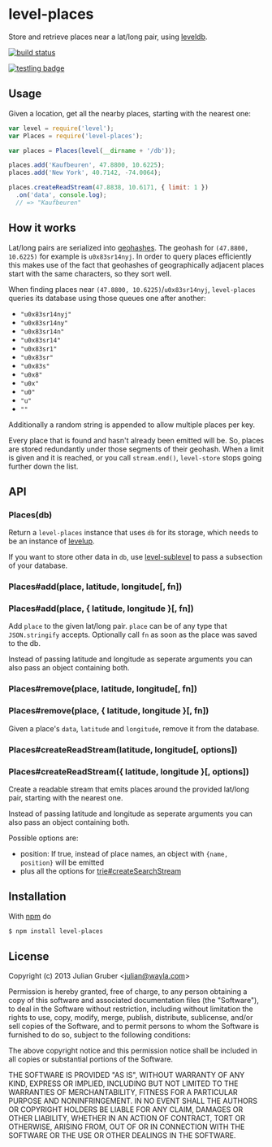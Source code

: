
# level-places

Store and retrieve places near a lat/long pair, using
[leveldb](https://github.com/rvagg/node-levelup).

[![build status](https://secure.travis-ci.org/Wayla/level-places.png)](http://travis-ci.org/Wayla/level-places)

[![testling badge](https://ci.testling.com/Wayla/level-places.png)](https://ci.testling.com/Wayla/level-places)

## Usage

Given a location, get all the nearby places, starting with the nearest one:

```js
var level = require('level');
var Places = require('level-places');

var places = Places(level(__dirname + '/db'));

places.add('Kaufbeuren', 47.8800, 10.6225);
places.add('New York', 40.7142, -74.0064);

places.createReadStream(47.8838, 10.6171, { limit: 1 })
  .on('data', console.log);
  // => "Kaufbeuren"
```

## How it works

Lat/long pairs are serialized into
[geohashes](http://en.wikipedia.org/wiki/Geohash). The geohash for
`(47.8800, 10.6225)` for example is `u0x83sr14nyj`. In order to query places
efficiently this makes use of the fact that geohashes of geographically
adjacent places start with the same characters, so they sort well.

When finding places near `(47.8800, 10.6225)`/`u0x83sr14nyj`, `level-places` queries
its database using those queues one after another:

* `"u0x83sr14nyj"`
* `"u0x83sr14ny"`
* `"u0x83sr14n"`
* `"u0x83sr14"`
* `"u0x83sr1"`
* `"u0x83sr"`
* `"u0x83s"`
* `"u0x8"`
* `"u0x"`
* `"u0"`
* `"u"`
* `""`

Additionally a random string is appended to allow multiple places per key.

Every place that is found and hasn't already been emitted will be. So, places
are stored redundantly under those segments of their geohash. When a limit
is given and it is reached, or you call `stream.end()`, `level-store` stops
going further down the list.

## API

### Places(db)

Return a `level-places` instance that uses `db` for its storage, which needs
to be an instance of [levelup](https://github.com/rvagg/node-levelup).

If you want to store other data in `db`, use
[level-sublevel](https://github.com/dominictarr/level-sublevel) to pass a
subsection of your database.

### Places#add(place, latitude, longitude[, fn])
### Places#add(place, { latitude, longitude }[, fn])

Add `place` to the given lat/long pair. `place` can be of any type that
`JSON.stringify` accepts. Optionally call `fn` as soon as the place was
saved to the db.

Instead of passing latitude and longitude as seperate arguments you can also
pass an object containing both.

### Places#remove(place, latitude, longitude[, fn])
### Places#remove(place, { latitude, longitude }[, fn])

Given a place's `data`, `latitude` and `longitude`, remove it from the database.

### Places#createReadStream(latitude, longitude[, options])
### Places#createReadStream({ latitude, longitude }[, options])

Create a readable stream that emits places around the provided lat/long pair,
starting with the nearest one.

Instead of passing latitude and longitude as seperate arguments you can also
pass an object containing both.

Possible options are:

* position: If true, instead of place names, an object with `{name, position}`
will be emitted
* plus all the options for
[trie#createSearchStream](https://github.com/juliangruber/level-trie#triecreatesearchstreamstring-options)

## Installation

With [npm](http://npmjs.org) do

```bash
$ npm install level-places
```

## License

Copyright (c) 2013 Julian Gruber &lt;julian@wayla.com&gt;

Permission is hereby granted, free of charge, to any person obtaining a copy
of this software and associated documentation files (the "Software"), to deal
in the Software without restriction, including without limitation the rights
to use, copy, modify, merge, publish, distribute, sublicense, and/or sell
copies of the Software, and to permit persons to whom the Software is
furnished to do so, subject to the following conditions:

The above copyright notice and this permission notice shall be included in
all copies or substantial portions of the Software.

THE SOFTWARE IS PROVIDED "AS IS", WITHOUT WARRANTY OF ANY KIND, EXPRESS OR
IMPLIED, INCLUDING BUT NOT LIMITED TO THE WARRANTIES OF MERCHANTABILITY,
FITNESS FOR A PARTICULAR PURPOSE AND NONINFRINGEMENT. IN NO EVENT SHALL THE
AUTHORS OR COPYRIGHT HOLDERS BE LIABLE FOR ANY CLAIM, DAMAGES OR OTHER
LIABILITY, WHETHER IN AN ACTION OF CONTRACT, TORT OR OTHERWISE, ARISING FROM,
OUT OF OR IN CONNECTION WITH THE SOFTWARE OR THE USE OR OTHER DEALINGS IN
THE SOFTWARE.
